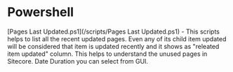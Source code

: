 # Powershell

[Pages Last Updated.ps1](/scripts/Pages Last Updated.ps1) - This scripts helps to list all the recent updated pages. Even any of its child item updated will be considered that item is updated recently and it shows as "releated item updated" column. This helps to understand the unused pages in Sitecore. Date Duration you can select from GUI. 
